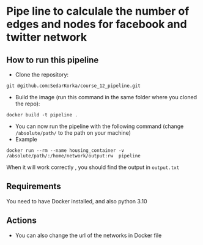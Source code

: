 # Pipe line to calculale the number of edges and nodes for facebook and twitter network

## How to run this pipeline

- Clone the repository:

```
git @github.com:SedarKorka/course_12_pipeline.git
```

- Build the image (run this command in the same folder where you cloned the repo):

```
docker build -t pipeline .
```

- You can now run the pipeline with the following command (change `/absolute/path/` to the path
on your machine)
- Example 
```
docker run --rm --name housing_container -v  /absolute/path/:/home/network/output:rw  pipeline  
```

When it will work correctly , you should find the output in `output.txt` 

## Requirements

You need to have Docker installed, and also python 3.10

## Actions
- You can also change the url of the networks in Docker file

